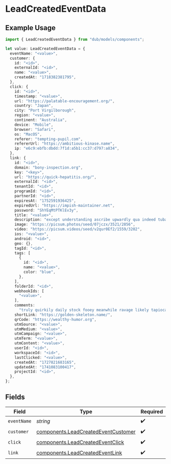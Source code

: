 # LeadCreatedEventData

## Example Usage

```typescript
import { LeadCreatedEventData } from "dub/models/components";

let value: LeadCreatedEventData = {
  eventName: "<value>",
  customer: {
    id: "<id>",
    externalId: "<id>",
    name: "<value>",
    createdAt: "1718382381795",
  },
  click: {
    id: "<id>",
    timestamp: "<value>",
    url: "https://palatable-encouragement.org/",
    country: "Japan",
    city: "Port Virgilborough",
    region: "<value>",
    continent: "Australia",
    device: "Mobile",
    browser: "Safari",
    os: "MacOS",
    referer: "tempting-pupil.com",
    refererUrl: "https://ambitious-kinase.name",
    ip: "e6c9:ebfb:dbdd:7f1d:a5b1:cc37:d797:a834",
  },
  link: {
    id: "<id>",
    domain: "bony-inspection.org",
    key: "<key>",
    url: "https://quick-hepatitis.org/",
    externalId: "<id>",
    tenantId: "<id>",
    programId: "<id>",
    partnerId: "<id>",
    expiresAt: "1752591936425",
    expiredUrl: "https://impish-maintainer.net",
    password: "ShYEqMtPTKlEv3y",
    title: "<value>",
    description: "except understanding ascribe upwardly qua indeed tuba",
    image: "https://picsum.photos/seed/07jczx/3521/2856",
    video: "https://picsum.videos/seed/v2qur0Ef2/1559/3202",
    ios: "<value>",
    android: "<id>",
    geo: {},
    tagId: "<id>",
    tags: [
      {
        id: "<id>",
        name: "<value>",
        color: "blue",
      },
    ],
    folderId: "<id>",
    webhookIds: [
      "<value>",
    ],
    comments:
      "truly quirkily daily stock fooey meanwhile ravage likely tapioca phew strict pointless whoever responsibility acclaimed provided reasoning instantly notarize",
    shortLink: "https://golden-skeleton.name/",
    qrCode: "https://wealthy-humor.org",
    utmSource: "<value>",
    utmMedium: "<value>",
    utmCampaign: "<value>",
    utmTerm: "<value>",
    utmContent: "<value>",
    userId: "<id>",
    workspaceId: "<id>",
    lastClicked: "<value>",
    createdAt: "1727821683165",
    updatedAt: "1741083100417",
    projectId: "<id>",
  },
};
```

## Fields

| Field                                                                                      | Type                                                                                       | Required                                                                                   | Description                                                                                |
| ------------------------------------------------------------------------------------------ | ------------------------------------------------------------------------------------------ | ------------------------------------------------------------------------------------------ | ------------------------------------------------------------------------------------------ |
| `eventName`                                                                                | *string*                                                                                   | :heavy_check_mark:                                                                         | N/A                                                                                        |
| `customer`                                                                                 | [components.LeadCreatedEventCustomer](../../models/components/leadcreatedeventcustomer.md) | :heavy_check_mark:                                                                         | N/A                                                                                        |
| `click`                                                                                    | [components.LeadCreatedEventClick](../../models/components/leadcreatedeventclick.md)       | :heavy_check_mark:                                                                         | N/A                                                                                        |
| `link`                                                                                     | [components.LeadCreatedEventLink](../../models/components/leadcreatedeventlink.md)         | :heavy_check_mark:                                                                         | N/A                                                                                        |